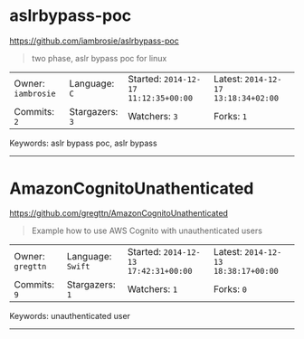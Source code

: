 # aslrbypass-poc

https://github.com/iambrosie/aslrbypass-poc
<blockquote>
two phase, aslr bypass poc for linux
</blockquote>

<table><tr>
<tr><td>Owner: <code>iambrosie</code></td>
    <td>Language: <code>C</code></td>
    <td>Started: <code>2014-12-17 11:12:35+00:00</code></td>
    <td>Latest: <code>2014-12-17 13:18:34+02:00</code></td></tr>
<tr><td>Commits: <code>2</code></td>
    <td>Stargazers: <code>3</code></td>
    <td>Watchers: <code>3</code></td>
    <td>Forks: <code>1</code></td></tr>
</table>
Keywords: aslr bypass poc, aslr bypass

---

# AmazonCognitoUnathenticated

https://github.com/gregttn/AmazonCognitoUnathenticated
<blockquote>
Example how to use AWS Cognito with unauthenticated users
</blockquote>

<table><tr>
<tr><td>Owner: <code>gregttn</code></td>
    <td>Language: <code>Swift</code></td>
    <td>Started: <code>2014-12-13 17:42:31+00:00</code></td>
    <td>Latest: <code>2014-12-13 18:38:17+00:00</code></td></tr>
<tr><td>Commits: <code>9</code></td>
    <td>Stargazers: <code>1</code></td>
    <td>Watchers: <code>1</code></td>
    <td>Forks: <code>0</code></td></tr>
</table>
Keywords: unauthenticated user

---

